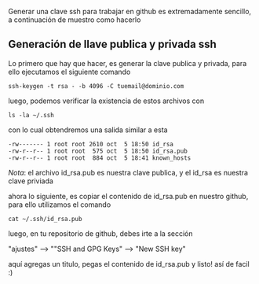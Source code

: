 Generar una clave ssh para trabajar en github es extremadamente sencillo, a continuación de muestro como hacerlo

## Generación de llave publica y privada ssh
Lo primero que hay que hacer, es generar la clave publica y privada, para ello ejecutamos el siguiente comando

```
ssh-keygen -t rsa - -b 4096 -C tuemail@dominio.com
``` 

luego, podemos verificar la existencia de estos archivos con

```
ls -la ~/.ssh
```

con lo cual obtendremos una salida similar a esta

```
-rw------- 1 root root 2610 oct  5 18:50 id_rsa
-rw-r--r-- 1 root root  575 oct  5 18:50 id_rsa.pub
-rw-r--r-- 1 root root  884 oct  5 18:41 known_hosts

```

*Nota*: el archivo id_rsa.pub es nuestra clave publica, y el id_rsa es nuestra clave priviada

ahora lo siguiente, es copiar el contenido de id_rsa.pub en nuestro github, para ello utilizamos el comando

```
cat ~/.ssh/id_rsa.pub
```

luego, en tu repositorio de github, debes irte a la sección 

"ajustes" --> ""SSH and GPG Keys" --> "New SSH key"

aquí agregas un titulo, pegas el contenido de id_rsa.pub y listo! así de facil :)
